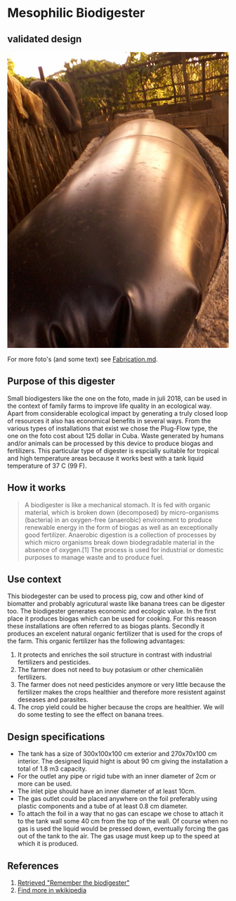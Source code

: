 # Mesophilic Biodigester
## validated design
![Name of the machine](images/Foto0001.jpg)

For more foto's (and some text) see [Fabrication.md](Fabrication.md).

## Purpose of this digester
Small biodigesters like the one on the foto, made in juli 2018, can be used in the context of family farms to improve life quality in an ecological way. Apart from considerable ecological impact by generating a truly closed loop of resources it also has economical benefits in several ways.
From the various types of installations that exist we chose the Plug-Flow type, the one on the foto cost about 125 dollar in Cuba. Waste generated by humans and/or animals can be processed by this device to produce biogas and fertilizers. This particular type of digester is espcially suitable for tropical and high temperature areas because it works best with a tank liquid temperature of 37 C (99 F).
## How it works
> A biodigester is like a mechanical stomach. It is fed with organic material, which is broken down (decomposed) by micro-organisms (bacteria) in an oxygen-free (anaerobic) environment to produce renewable energy in the form of biogas as well as an exceptionally good fertilizer.
> Anaerobic digestion is a collection of processes by which micro organisms break down biodegradable material in the absence of oxygen.[1] The process is used for industrial or domestic purposes to manage waste and to produce fuel.

## Use context
This biodegester can be used to process pig, cow and other kind of biomatter and probably agricutural waste like banana trees can be digester too.
The biodigester generates economic and ecologic value.
In the first place it produces biogas which can be used for cooking. For this reason these installations are often referred to as biogas plants.
Secondly it produces an excelent natural organic fertilizer that is used for the crops of the farm. This organic fertilizer has the following advantages:
1. It protects and enriches the soil structure in contrast with industrial fertilizers and pesticides.
2. The farmer does not need to buy potasium or other chemicaliën fertilizers.
3. The farmer does not need pesticides anymore or very little because the fertilizer makes the crops healthier and therefore more resistent against deseases and parasites.
4. The crop yield could be higher because the crops are healthier. We will do some testing to see the effect on banana trees.

## Design specifications
- The tank has a size of 300x100x100 cm exterior and 270x70x100 cm interior. The designed liquid hight is about 90 cm giving the installation a total of 1.8 m3 capacity.
- For the outlet any pipe or rigid tube with an inner diameter of 2cm or more can be used.
- The inlet pipe should have an inner diameter of at least 10cm.
- The gas outlet could be placed anywhere on the foil preferably using plastic components and a tube of at least 0.8 cm diameter.
- To attach the foil in a way that no gas can escape we chose to attach it to the tank wall some 40 cm from the top of the wall. Of course when no gas is used the liquid would be pressed down, eventually forcing the gas out of the tank to the air. The gas usage must keep up to the speed at which it is produced.

## References
1. [Retrieved "Remember the biodigester"](https://www.src.sk.ca/blog/remember-biodigester)
1. [Find more in wkikipedia](https://en.wikipedia.org/wiki/Anaerobic_digestion)
